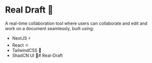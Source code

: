 # Real Draft 📝

A real-time collaboration tool where users can collaborate and edit and work on a document seamlessly, built using:

* NextJS ⚡
* React ⚛️
* TailwindCSS 💨
* ShadCN UI 🎨#   R e a l - D r a f t  
 